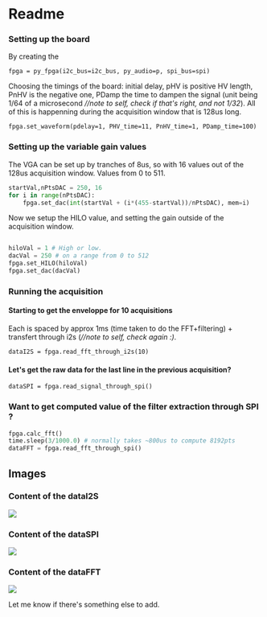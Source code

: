 # Readme

### Setting up the board

By creating the 

`fpga = py_fpga(i2c_bus=i2c_bus, py_audio=p, spi_bus=spi)`

Choosing the timings of the board: initial delay, pHV is positive HV length, PnHV is the negative one, PDamp the time to dampen the signal (unit being 1/64 of a microsecond _//note to self, check if that's right, and not 1/32_). All of this is happenning during the acquisition window that is 128us long.

`fpga.set_waveform(pdelay=1, PHV_time=11, PnHV_time=1, PDamp_time=100)`

### Setting up the variable gain values

The VGA can be set up by tranches of 8us, so with 16 values out of the 128us acquisition window. Values from 0 to 511.

```python
startVal,nPtsDAC = 250, 16
for i in range(nPtsDAC):
	fpga.set_dac(int(startVal + (i*(455-startVal))/nPtsDAC), mem=i)
```

Now we setup the HILO value, and setting the gain outside of the acquisition window. 

```python

hiloVal = 1 # High or low.
dacVal = 250 # on a range from 0 to 512
fpga.set_HILO(hiloVal)
fpga.set_dac(dacVal)
```

### Running the acquisition

#### Starting to get the enveloppe for 10 acquisitions

Each is spaced by approx 1ms (time taken to do the FFT+filtering) + transfert through i2s (_//note to self, check again :)_.

`dataI2S = fpga.read_fft_through_i2s(10)`

#### Let's get the raw data for the last line in the previous acquisition?

`dataSPI = fpga.read_signal_through_spi()`

### Want to get computed value of the filter extraction through SPI ?

```python
fpga.calc_fft() 
time.sleep(3/1000.0) # normally takes ~800us to compute 8192pts
dataFFT = fpga.read_fft_through_spi()
```

## Images

### Content of the dataI2S

![](/images/i2s.png)

### Content of the dataSPI

![](/images/raw_ref.png)

### Content of the dataFFT

![](/images/fpga_fft.png)





Let me know if there's something else to add.
